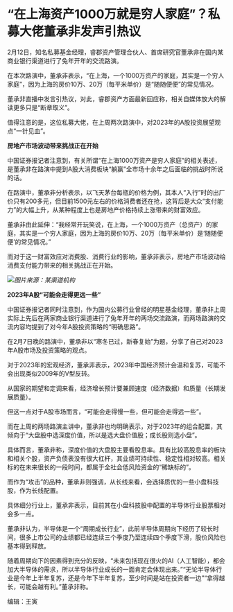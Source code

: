 # “在上海资产1000万就是穷人家庭”？私募大佬董承非发声引热议

2月12日，知名私募基金经理，睿郡资产管理合伙人、首席研究官董承非在国内某商业银行渠道进行了兔年开年的交流路演。

在本次路演中，董承非表示，“在上海，一个1000万资产的家庭，其实是一个穷人家庭”，因为上海的房价10万、20万（每平米单价）是“随随便便”的常见情况。

董承非直播中发言引热议，对此，睿郡资产方面最新回应称，相关自媒体放大的解读更多只是“断章取义”。

值得注意的是，这位私募大佬，在上周两次路演中，对2023年的A股投资展望观点“一针见血”。

**房地产市场波动带来挑战正在开始**

中国证券报记者注意到，有关所谓“在上海1000万资产是穷人家庭”的相关表述，是董承非在路演中提到A股大消费板块“躺赢”全市场十余年之后面临的挑战时所说的话。

在路演中，董承非分析表示，以飞天茅台每瓶的价格为例，其本人“入行”时的出厂价只有200多元，但目前1500元左右的价格消费者还在抢，这背后是大众“支付能力”的大幅上升，从某种程度上也是房地产价格持续上涨带来的财富效应。

董承非由此延伸：“我经常开玩笑说，在上海，一个1000万资产（总资产）的家庭，其实是一个穷人家庭，因为上海的房价10万、20万（每平米单价）是‘随随便便’的常见情况。”

而对于这一财富效应对消费股、消费行业的影响，董承非表示，房地产市场波动给消费支付能力带来的相关挑战正在开始。

![](https://inews.gtimg.com/news_bt/OEzNlgS0TYTyBLETpxhSlKVST7sRmrPJ_TlqLp6WdF7LMAA/1000)_图片来源：某渠道机构_

**2023年A股“可能会走得更远一些”**

中国证券报记者同时注意到，作为国内公募行业曾经的明星基金经理，董承非上周实际上先后在两家商业银行渠道进行了兔年开年的两场交流路演，而两场路演的交流内容均提到了对今年A股投资策略的“明确思路”。

在2月7日晚的路演中，董承非以“寒冬已过，新春复始”为题，分享了自己对2023年A股市场及投资策略的观点。

对于2023年的宏观经济，董承非表示，2023年中国经济预计会温和复苏，可能不会出现类似2009年的V型反转。

从国家的期望和定调来看，经济增长预计要兼顾速度（经济数据）和质量（长期发展质量）。

但这一点对于A股市场而言，“可能会走得慢一些，但可能会走得远一些”。

而在上周的两场路演主讲中，董承非也均明确表示，对于2023年的组合配置，其倾向于“大盘股中选深度价值，所以是选大盘价值股；成长股则选小盘”。

具体而言，董承非称，深度价值的大盘股主要看股息率。具有比较高股息率的板块和相关个股，资产负债表没有很大杠杆，其业绩可持续性、稳定性相对较高。相关标的在未来很长的一段时间，都属于全社会低风险资金的“稀缺标的”。

而作为“攻击”的品种，董承非则强调，从长线来看，会选择质优的一些小盘科技股，作为长线配置。

具体细分行业上，董承非表示，目前其在小盘科技股中配置的半导体行业股票相对会多一点。

董承非认为，半导体是一个“周期成长行业”，此前半导体周期向下经历了较长时间，很多上市公司的业绩都已经连续三个季度乃至连续四个季度下滑，股价风险也基本得到释放。

随着周期向下的因素得到充分的反映，“未来包括现在很火的AI（人工智能），都会加大半导体的需求，所以半导体行业成长的一面肯定会体现出来。”“无论半导体行业是今年上半年复苏，还是今年下半年复苏，至少时间是站在投资者一边”“拿得越长，可能会越有利。”董承非称。

编辑：王寅

